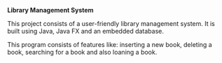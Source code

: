 **Library Management System**

This project consists of a user-friendly library management system.
It is built using Java, Java FX and an embedded database. 

This program consists of features like: inserting a new book, 
deleting a book, searching for a book and also loaning a book. 